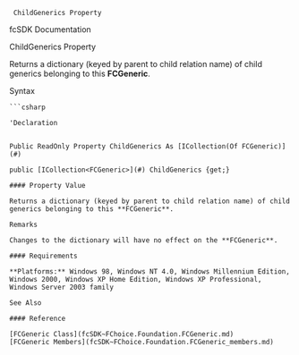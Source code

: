 ﻿     ChildGenerics Property                                                   

fcSDK Documentation

ChildGenerics Property

Returns a dictionary (keyed by parent to child relation name) of child generics belonging to this **FCGeneric**.

Syntax

```vbnet
```csharp

'Declaration
 

Public ReadOnly Property ChildGenerics As [ICollection(Of FCGeneric)](#)

public [ICollection<FCGeneric>](#) ChildGenerics {get;}

#### Property Value

Returns a dictionary (keyed by parent to child relation name) of child generics belonging to this **FCGeneric**.

Remarks

Changes to the dictionary will have no effect on the **FCGeneric**.

#### Requirements

**Platforms:** Windows 98, Windows NT 4.0, Windows Millennium Edition, Windows 2000, Windows XP Home Edition, Windows XP Professional, Windows Server 2003 family

See Also

#### Reference

[FCGeneric Class](fcSDK~FChoice.Foundation.FCGeneric.md)  
[FCGeneric Members](fcSDK~FChoice.Foundation.FCGeneric_members.md)